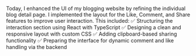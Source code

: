 
Today, I enhanced the UI of my blogging website by refining the individual blog detail page. I implemented the layout for the Like, Comment, and Share features to improve user interaction. This included:
✅ Structuring the interaction section using React with TypeScript
 ✅ Designing a clean and responsive layout with custom CSS
 ✅ Adding clipboard-based sharing functionality
 ✅ Preparing the interface for dynamic comment and like handling via the backend